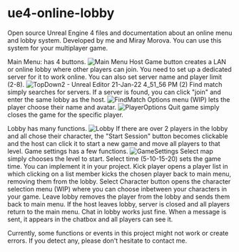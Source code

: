 # ue4-online-lobby
Open source Unreal Engine 4 files and documentation about an online menu and lobby system.
Developed by me and Miray Morova.
You can use this system for your multiplayer game. 

Main Menu: has 4 buttons. 
![Main Menu](https://user-images.githubusercontent.com/45761081/150539250-06d003ec-7bfa-43aa-bfe4-fb985b9e1d8b.png)
Host Game button creates a LAN or online lobby where other players can join. You need to set up a dedicated server for it to work online. You can also set server name and player limit (2-8).
![TopDown2 - Unreal Editor 21-Jan-22 4_51_56 PM (2)](https://user-images.githubusercontent.com/45761081/150539416-a7949808-1538-4985-adba-53495edf7f1c.png)
Find match simply searches for servers. If a server is found, you can click "join" and enter the same lobby as the host.
![FindMatch](https://user-images.githubusercontent.com/45761081/150539597-11c7354d-020d-45e3-af0b-675adfdcba05.png)
Options menu (WIP) lets the player choose their name and avatar. 
![PlayerOptions](https://user-images.githubusercontent.com/45761081/150539701-2b21d961-3e7d-49cb-b595-f70b2bee1a6b.png)
Quit game simply closes the game for the specific player.


Lobby has many functions. 
![Lobby](https://user-images.githubusercontent.com/45761081/150540046-972fe57f-72a9-4b54-a02a-23f05454ea4f.png)
If there are over 2 players in the lobby and all chose their character, the "Start Session" button becomes clickable and the host can click it to start a new game and move all players to that level. 
Game settings has a few functions.
![GameSettings](https://user-images.githubusercontent.com/45761081/150540236-5b42a11c-71e3-40e1-97a1-058818330457.png)
Select map simply chooses the level to start. Select time (5-10-15-20) sets the game time. You can implement it in your project. Kick player opens a player list in which clicking on a list member kicks the chosen player back to main menu, removing them from the lobby. 
Select Character button opens the character selection menu (WIP) where you can choose inbetween your characters in your game. 
Leave lobby removes the player from the lobby and sends them back to main menu. If the host leaves lobby, server is closed and all players return to the main menu.
Chat in lobby works just fine. When a message is sent, it appears in the chatbox and all players can see it.

Currently, some functions or events in this project might not work or create errors. If you detect any, please don't hesitate to contact me.
